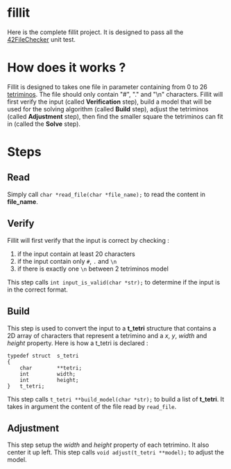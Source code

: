 # fillit
Here is the complete fillit project. It is designed to pass all the [42FileChecker](https://github.com/jgigault/42FileChecker) unit test.

# How does it works ?
Fillit is designed to takes one file in parameter containing from 0 to 26 [tetriminos](https://fr.wikipedia.org/wiki/Tétromino). The file should only contain "#", "." and "\n" characters.
Fillit will first verify the input (called **Verification** step), build a model that will be used for the solving algorithm (called **Build** step), adjust the tetriminos (called **Adjustment** step), then find the smaller square the tetriminos can fit in (called the **Solve** step).

# Steps
## Read
Simply call `char *read_file(char *file_name);` to read the content in **file_name**.

## Verify
Fillit will first verify that the input is correct by checking :

 1. if the input contain at least 20 characters
 2. if the input contain only `#`, `.` and `\n`
 3. if there is exactly one `\n` between 2 tetriminos model

This step calls `int input_is_valid(char *str);` to determine if the input is in the correct format.

## Build
This step is used to convert the input to a **t_tetri** structure that contains a 2D array of characters that represent a tetrimino and a *x*, *y*, *width* and *height* property.
Here is how a t_tetri is declared :

    typedef struct	s_tetri
    {
    	char		**tetri;
    	int			width;
    	int			height;
    }   t_tetri;

This step calls `t_tetri **build_model(char *str);` to build a list of **t_tetri**. It takes in argument the content of the file read by `read_file`.

## Adjustment
This step setup the *width* and *height* property of each tetrimino. It also center it up left.
This step calls `void adjust(t_tetri **model);` to adjust the model.
